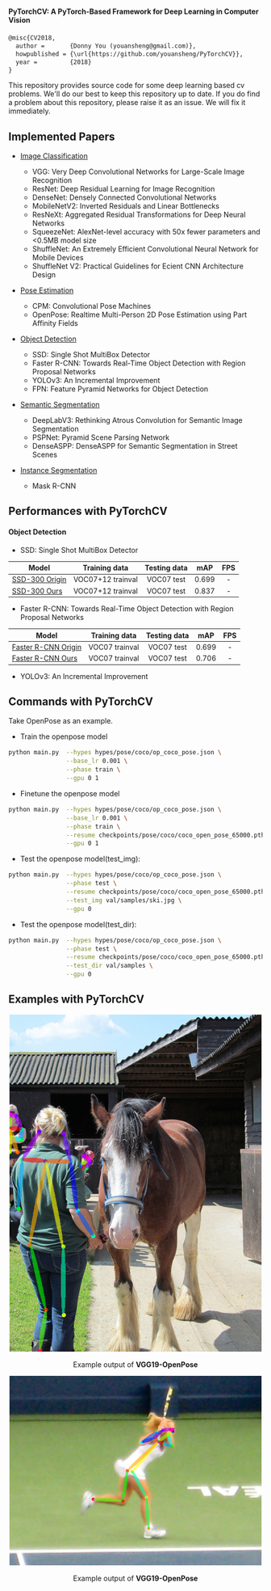 #### PyTorchCV: A PyTorch-Based Framework for Deep Learning in Computer Vision
```
@misc{CV2018,
  author =       {Donny You (youansheng@gmail.com)},
  howpublished = {\url{https://github.com/youansheng/PyTorchCV}},
  year =         {2018}
}
```

This repository provides source code for some deep learning based cv problems. We'll do our best to keep this repository up to date.  If you do find a problem about this repository, please raise it as an issue. We will fix it immediately.


## Implemented Papers

- [Image Classification](https://github.com/youansheng/PyTorchCV/tree/master/methods/cls)
    - VGG: Very Deep Convolutional Networks for Large-Scale Image Recognition
    - ResNet: Deep Residual Learning for Image Recognition
    - DenseNet: Densely Connected Convolutional Networks
    - MobileNetV2: Inverted Residuals and Linear Bottlenecks
    - ResNeXt: Aggregated Residual Transformations for Deep Neural Networks
    - SqueezeNet: AlexNet-level accuracy with 50x fewer parameters and <0.5MB model size
    - ShuffleNet: An Extremely Efficient Convolutional Neural Network for Mobile Devices
    - ShuffleNet V2: Practical Guidelines for Ecient CNN Architecture Design

- [Pose Estimation](https://github.com/youansheng/PyTorchCV/tree/master/methods/pose)
    - CPM: Convolutional Pose Machines
    - OpenPose: Realtime Multi-Person 2D Pose Estimation using Part Affinity Fields
    
- [Object Detection](https://github.com/youansheng/PyTorchCV/tree/master/methods/det)
    - SSD: Single Shot MultiBox Detector
    - Faster R-CNN: Towards Real-Time Object Detection with Region Proposal Networks
    - YOLOv3: An Incremental Improvement
    - FPN: Feature Pyramid Networks for Object Detection
    
- [Semantic Segmentation](https://github.com/youansheng/PyTorchCV/tree/master/methods/seg)
    - DeepLabV3: Rethinking Atrous Convolution for Semantic Image Segmentation
    - PSPNet: Pyramid Scene Parsing Network
    - DenseASPP: DenseASPP for Semantic Segmentation in Street Scenes

- [Instance Segmentation](https://github.com/youansheng/PyTorchCV/tree/master/methods/seg)
    - Mask R-CNN


## Performances with PyTorchCV

#### Object Detection
- SSD: Single Shot MultiBox Detector

| Model | Training data  | Testing data | mAP | FPS  |
|--------|:---------:|:------:|:------:|:------:|
| [SSD-300 Origin](https://github.com/weiliu89/caffe/tree/ssd) | VOC07+12 trainval | VOC07 test | 0.699 | - |
| [SSD-300 Ours](https://drive.google.com/open?id=0B0qPCUZ-3YwWT1RCLVZNN3RTVEU) | VOC07+12 trainval | VOC07 test | 0.837 | - |

- Faster R-CNN: Towards Real-Time Object Detection with Region Proposal Networks

| Model | Training data  | Testing data | mAP | FPS  |
|--------|:---------:|:------:|:------:|:------:|
| [Faster R-CNN Origin](https://github.com/rbgirshick/py-faster-rcnn) | VOC07 trainval | VOC07 test | 0.699 | - |
| [Faster R-CNN Ours](https://drive.google.com/open?id=15SfklRiI1McVWEq9EAceznK-9sxXSQR4) | VOC07 trainval | VOC07 test | 0.706 | - |

- YOLOv3: An Incremental Improvement


## Commands with PyTorchCV

Take OpenPose as an example.
- Train the openpose model
```bash
python main.py  --hypes hypes/pose/coco/op_coco_pose.json \
                --base_lr 0.001 \
                --phase train \
                --gpu 0 1
```

- Finetune the openpose model
```bash
python main.py  --hypes hypes/pose/coco/op_coco_pose.json \
                --base_lr 0.001 \
                --phase train \
                --resume checkpoints/pose/coco/coco_open_pose_65000.pth \
                --gpu 0 1
```

- Test the openpose model(test_img):
```bash
python main.py  --hypes hypes/pose/coco/op_coco_pose.json \
                --phase test \
                --resume checkpoints/pose/coco/coco_open_pose_65000.pth \
                --test_img val/samples/ski.jpg \
                --gpu 0
```

- Test the openpose model(test_dir):
```bash
python main.py  --hypes hypes/pose/coco/op_coco_pose.json \
                --phase test \
                --resume checkpoints/pose/coco/coco_open_pose_65000.pth \
                --test_dir val/samples \
                --gpu 0
```

## Examples with PyTorchCV

<div align="center">

<img src="val/examples/pose/coco/000000319721_vis.png" width="500px"/>

<p> Example output of <b>VGG19-OpenPose</b></p>

<img src="val/examples/pose/coco/000000475191_vis.png" width="500px"/>

<p> Example output of <b>VGG19-OpenPose</b></p>

</div>

